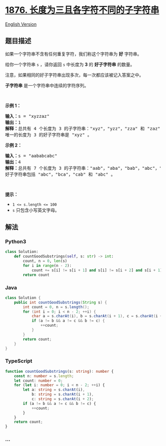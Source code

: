 # [1876. 长度为三且各字符不同的子字符串](https://leetcode.cn/problems/substrings-of-size-three-with-distinct-characters)

[English Version](/solution/1800-1899/1876.Substrings%20of%20Size%20Three%20with%20Distinct%20Characters/README_EN.md)

## 题目描述

<!-- 这里写题目描述 -->

<p>如果一个字符串不含有任何重复字符，我们称这个字符串为 <strong>好</strong> 字符串。</p>

<p>给你一个字符串 <code>s</code> ，请你返回 <code>s</code> 中长度为 <strong>3</strong> 的 <strong>好子字符串</strong> 的数量。</p>

<p>注意，如果相同的好子字符串出现多次，每一次都应该被记入答案之中。</p>

<p><strong>子字符串</strong> 是一个字符串中连续的字符序列。</p>

<p> </p>

<p><strong>示例 1：</strong></p>

<pre>
<b>输入：</b>s = "xyzzaz"
<b>输出：</b>1
<b>解释：</b>总共有 4 个长度为 3 的子字符串："xyz"，"yzz"，"zza" 和 "zaz" 。
唯一的长度为 3 的好子字符串是 "xyz" 。
</pre>

<p><strong>示例 2：</strong></p>

<pre>
<b>输入：</b>s = "aababcabc"
<b>输出：</b>4
<b>解释：</b>总共有 7 个长度为 3 的子字符串："aab"，"aba"，"bab"，"abc"，"bca"，"cab" 和 "abc" 。
好子字符串包括 "abc"，"bca"，"cab" 和 "abc" 。
</pre>

<p> </p>

<p><strong>提示：</strong></p>

<ul>
	<li><code>1 <= s.length <= 100</code></li>
	<li><code>s</code>​​​​​​ 只包含小写英文字母。</li>
</ul>

## 解法

<!-- 这里可写通用的实现逻辑 -->

<!-- tabs:start -->

### **Python3**

<!-- 这里可写当前语言的特殊实现逻辑 -->

```python
class Solution:
    def countGoodSubstrings(self, s: str) -> int:
        count, n = 0, len(s)
        for i in range(n - 2):
            count += s[i] != s[i + 1] and s[i] != s[i + 2] and s[i + 1] != s[i + 2]
        return count
```

### **Java**

<!-- 这里可写当前语言的特殊实现逻辑 -->

```java
class Solution {
    public int countGoodSubstrings(String s) {
        int count = 0, n = s.length();
        for (int i = 0; i < n - 2; ++i) {
            char a = s.charAt(i), b = s.charAt(i + 1), c = s.charAt(i + 2);
            if (a != b && a != c && b != c) {
                ++count;
            }
        }
        return count;
    }
}
```

### **TypeScript**

```ts
function countGoodSubstrings(s: string): number {
    const n: number = s.length;
    let count: number = 0;
    for (let i: number = 0; i < n - 2; ++i) {
        let a: string = s.charAt(i),
            b: string = s.charAt(i + 1),
            c: string = s.charAt(i + 2);
        if (a != b && a != c && b != c) {
            ++count;
        }
    }
    return count;
}
```

### **...**

```

```

<!-- tabs:end -->
